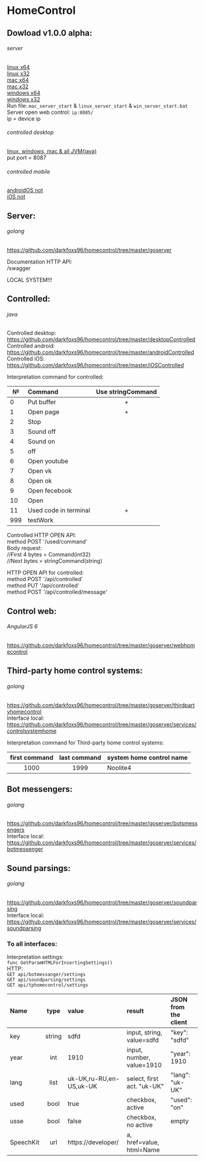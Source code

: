 # HomeControl

Dowload v1.0.0 alpha:  
-------  
###### server ######  
[linux x64](https://yadi.sk/d/rafUixFC3YBFEG)  
[linux x32](https://yadi.sk/d/tPTurI2K3YBFDq)  
[mac x64](https://yadi.sk/d/0OEBBPe73YBFF2)  
[mac x32](https://yadi.sk/d/I3m-FtWx3YBFEc)  
[windows x64](https://yadi.sk/d/73rT_rae3YBFFg)  
[windows x32](https://yadi.sk/d/m7nqL7Rm3YBFFP)  
Run file: `mac_server_start` & `linux_server_start` & `win_server_start.bat`  
Server open web control: `ip:8085/`  
ip = device ip  

###### controlled desktop ######  
[linux, windows, mac & all JVM(java)](https://yadi.sk/d/M9oNx2Lx3YCtzt)  
put port = 8087

###### controlled mobile ######  
[androidOS not](/)  
[iOS not](/)  

Server:
-------  
###### golang ######  
https://github.com/darkfoxs96/homecontrol/tree/master/goserver  

Documentation HTTP API:  
/swagger

LOCAL SYSTEM!!!

Controlled:
-------  
###### java ######  
Controlled desktop: https://github.com/darkfoxs96/homecontrol/tree/master/desktopControlled  
Controlled android: https://github.com/darkfoxs96/homecontrol/tree/master/androidControlled  
Controlled iOS: https://github.com/darkfoxs96/homecontrol/tree/master/iOSControlled  

Interpretation command for controlled:

| №       | Command                         | Use stringCommand  |
| ------- | :------------------------------ | :----------------: |
| 0       | Put buffer                      | +                  |
| 1       | Open page                       | +                  |
| 2       | Stop                            |                    |
| 3       | Sound off                       |                    |
| 4       | Sound on                        |                    |
| 5       | off                             |                    |
| 6       | Open youtube                    |                    |
| 7       | Open vk                         |                    |
| 8       | Open ok                         |                    |
| 9       | Open fecebook                   |                    |
| 10      | Open                            |                    |
| 11      | Used code in terminal           | +                  |
| 999     | testWork                        |                    |

Controlled HTTP OPEN API:  
method POST '/used/command'  
Body request:  
//First 4 bytes = Command(int32)   
//Next bytes = stringCommand(string)

HTTP OPEN API for controlled:  
method POST '/api/controlled'  
method PUT '/api/controlled'  
method POST '/api/controlled/message'

Control web:
-------  
###### AngularJS 6 ######  
https://github.com/darkfoxs96/homecontrol/tree/master/goserver/webhomecontrol

Third-party home control systems:
-------
###### golang ######  
https://github.com/darkfoxs96/homecontrol/tree/master/goserver/thirdpartyhomecontrol   
Interface local:  
https://github.com/darkfoxs96/homecontrol/tree/master/goserver/services/controlsystemhome  

Interpretation command for Third-party home control systems:  

| first command | last command | system home control name |
| :-----------: | :----------: | ------------------------ |
| 1000          | 1999         | Noolite4                 |

Bot messengers:
-------
###### golang ######  
https://github.com/darkfoxs96/homecontrol/tree/master/goserver/botsmessengers   
Interface local:  
https://github.com/darkfoxs96/homecontrol/tree/master/goserver/services/botmessenger

Sound parsings:
-------
###### golang ######  
https://github.com/darkfoxs96/homecontrol/tree/master/goserver/soundparsing  
Interface local:  
https://github.com/darkfoxs96/homecontrol/tree/master/goserver/services/soundparsing

### To all interfaces: ###
Interpretation settings:  
```func GetParamHTMLForInsertingSettings()```  
HTTP:  
```GET api/botmessanger/settings```  
```GET api/soundparsing/settings```  
```GET api/tphomecontrol/settings```  

| Name          | type         | value                    | result                      | JSON from the client |
| :------------ | :----------: | :----------------------- | :-------------------------- | :------------------- |
| key           | string       | sdfd                     | input, string, value=sdfd   | "key": "sdfd"        |
| year          | int          | 1910                     | input, number, value=1910   | "year": 1910         |
| lang          | list         | uk-UK,ru-RU,en-US,uk-UK  | select, first act. "uk-UK"  | "lang": "uk-UK"      |
| used          | bool         | true                     | checkbox, active            | "used": "on"         |
| usse          | bool         | false                    | checkbox, no active         | empty                |
| SpeechKit     | url          | https://developer/       | a, href=value, html=Name    |                      |
